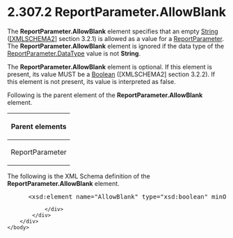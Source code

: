 <html dir="LTR" xmlns:mshelp="http://msdn.microsoft.com/mshelp" xmlns:ddue="http://ddue.schemas.microsoft.com/authoring/2003/5" xmlns:xlink="http://www.w3.org/1999/xlink" xmlns:tool="http://www.microsoft.com/tooltip">
    <head>
        <meta http-equiv="Content-Type" content="text/html; CHARSET=utf-8"></meta>
        <meta name="save" content="history"></meta>
        <title>2.307.2 ReportParameter.AllowBlank</title>
        <xml>
            <mshelp:toctitle title="2.307.2 ReportParameter.AllowBlank"></mshelp:toctitle>
            <mshelp:rltitle title="[MS-RDL]: ReportParameter.AllowBlank"></mshelp:rltitle>
            <mshelp:keyword index="A" term="2f407b6d-c89d-4943-a8d2-88bcab24a8eb"></mshelp:keyword>
            <mshelp:attr name="DCSext.ContentType" value="open specification"></mshelp:attr>
            <mshelp:attr name="AssetID" value="2f407b6d-c89d-4943-a8d2-88bcab24a8eb"></mshelp:attr>
            <mshelp:attr name="TopicType" value="kbRef"></mshelp:attr>
            <mshelp:attr name="DCSext.Title" value="[MS-RDL]: ReportParameter.AllowBlank" />
        </xml>
    </head>
    <body>
        <div id="header">
            <h1 class="heading">2.307.2 ReportParameter.AllowBlank</h1>
        </div>
        <div id="mainSection">
            <div id="mainBody">
                <div id="allHistory" class="saveHistory"></div>
                <div id="sectionSection0" class="section" name="collapseableSection">
                    

<p>The <b>ReportParameter.AllowBlank</b> element specifies that
an empty <a href="1ed81ef3-a683-45e3-aaad-bd2bbe71bc3d.html">String</a> (<a href="https://go.microsoft.com/fwlink/?LinkId=90610">[XMLSCHEMA2]</a> section
3.2.1) is allowed as a value for a <a href="7c3f4c83-9172-48db-94c1-693295c5d623.html">ReportParameter</a>. The <b>ReportParameter.AllowBlank</b>
element is ignored if the data type of the <a href="248a4828-635d-45ec-9f6b-c2f601ed1fa1.html">ReportParameter.DataType</a>
value is not <b>String</b>. </p>

<p>The <b>ReportParameter.AllowBlank</b> element is optional.
If this element is present, its value MUST be a <a href="4802fa14-3619-43fa-9898-3acab160a24c.html">Boolean</a> ([XMLSCHEMA2]
section 3.2.2). If this element is not present, its value is interpreted as
false.</p>

<p>Following is the parent element of the <b>ReportParameter.AllowBlank</b>
element.</p>

<table>
 <thead>
  <tr>
   <th>
   <p>Parent elements</p>
   </th>
  </tr>
 </thead>
 <tr>
  <td>
  <p>ReportParameter</p>
  </td>
 </tr>
</table>

<p>The following is the XML Schema definition of the <b>ReportParameter.AllowBlank</b>
element.</p>

<dl>
<dd>
<div><pre> &lt;xsd:element name=&quot;AllowBlank&quot; type=&quot;xsd:boolean&quot; minOccurs=&quot;0&quot; /&gt;
</pre></div>
</dd></dl>


                </div>
            </div>
        </div>
    </body>
</html>